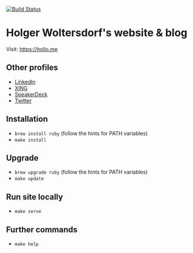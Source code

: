 [![Build Status](https://travis-ci.org/hollodotme/hollo.me.svg?branch=master)](https://travis-ci.org/hollodotme/hollo.me)

# Holger Woltersdorf's website & blog

Visit: https://hollo.me

## Other profiles

* [LinkedIn](https://www.linkedin.com/in/holger-woltersdorf/)
* [XING](https://www.xing.com/profile/Holger_Woltersdorf)
* [SpeakerDeck](https://speakerdeck.com/hollodotme)
* [Twitter](https://twitter.com/hollodotme)

## Installation

* `brew install ruby` (follow the hints for PATH variables)
* `make install`

## Upgrade

* `brew upgrade ruby` (follow the hints for PATH variables)
* `make update`

## Run site locally

* `make serve`

## Further commands

* `make help`